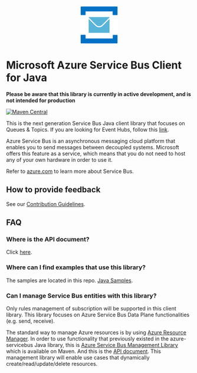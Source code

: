 <p align="center">
  <img src="service-bus.png" alt="Microsoft Azure Relay" width="100"/>
</p>

# Microsoft Azure Service Bus Client for Java

**Please be aware that this library is currently in active development, and is not intended for production**

[![Maven Central](https://maven-badges.herokuapp.com/maven-central/com.microsoft.azure/azure-servicebus/badge.svg)](https://maven-badges.herokuapp.com/maven-central/com.microsoft.azure/azure-servicebus)

This is the next generation Service Bus Java client library that focuses on Queues & Topics. If you are looking for Event Hubs, follow this [link](https://github.com/azure/azure-event-hubs-java).

Azure Service Bus is an asynchronous messaging cloud platform that enables you to send messages between decoupled systems. Microsoft offers this feature as a service, which means that you do not need to host any of your own hardware in order to use it.

Refer to [azure.com](https://azure.microsoft.com/services/service-bus/) to learn more about Service Bus. 

## How to provide feedback

See our [Contribution Guidelines](./.github/CONTRIBUTING.md).

## FAQ
### Where is the API document?
Click [here](https://docs.microsoft.com/en-us/java/api/overview/azure/servicebus/clientlibrary).

### Where can I find examples that use this library?

The samples are located in this repo. [Java Samples](https://github.com/Azure/azure-service-bus/tree/master/samples/Java).

### Can I manage Service Bus entities with this library?

Only rules management of subscription will be supported in this client library. This library focuses on Azure Service Bus Data Plane functionalities (e.g. send, receive).

The standard way to manage Azure resources is by using [Azure Resource Manager](https://docs.microsoft.com/en-us/azure/azure-resource-manager/resource-group-overview). In order to use functionality that previously existed in the azure-servicebus Java library, this is [Azure Service Bus Management Library](https://mvnrepository.com/artifact/com.microsoft.azure/azure-mgmt-servicebus) which is available on Maven. And this is the [API document](https://docs.microsoft.com/en-us/java/api/com.microsoft.azure.management.servicebus). This management library will enable use cases that dynamically create/read/update/delete resources.
